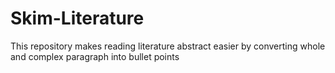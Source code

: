 # Skim-Literature
This repository makes reading literature abstract easier by converting whole and complex paragraph into bullet points
